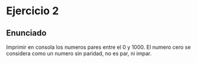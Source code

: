 # Ejercicio 2

## Enunciado

Imprimir en consola los numeros pares entre el 0 y 1000. El numero cero se considera como un numero sin paridad, no es par, ni impar.
